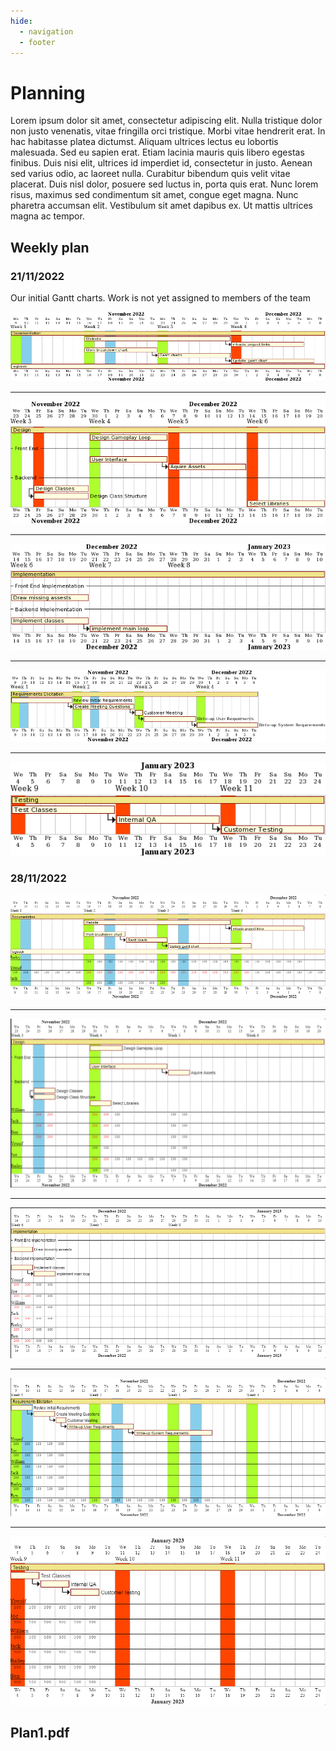 ```yaml
---
hide:
  - navigation
  - footer
---
```


# Planning

Lorem ipsum dolor sit amet, consectetur adipiscing elit. Nulla tristique dolor non justo venenatis, vitae fringilla orci tristique. Morbi vitae hendrerit erat. In hac habitasse platea dictumst. Aliquam ultrices lectus eu lobortis malesuada. Sed eu sapien erat. Etiam lacinia mauris quis libero egestas finibus. Duis nisi elit, ultrices id imperdiet id, consectetur in justo. Aenean sed varius odio, ac laoreet nulla. Curabitur bibendum quis velit vitae placerat. Duis nisl dolor, posuere sed luctus in, porta quis erat. Nunc lorem risus, maximus sed condimentum sit amet, congue eget magna. Nunc pharetra accumsan elit. Vestibulum sit amet dapibus ex. Ut mattis ultrices magna ac tempor. 

## Weekly plan

### **21/11/2022**

Our initial Gantt charts. Work is not yet assigned to members of the team

![Documentation](img/2022-21-11/documentation.png)

---

![Design](img/2022-21-11/design.png)

---

![Implementation](img/2022-21-11/implementation.png)

---

![Requirement elicitation](img/2022-21-11/req.png)

---

![Testing](img/2022-21-11/testing.png)

### **28/11/2022**

![Documentation](img/2022-28-11/Documentation.png)

---

![Design](img/2022-28-11/Design.png)

---

![Implementation](img/2022-28-11/Implementation.png)

---

![Requirement elicitation](img/2022-28-11/Requirements.png)

---

![Testing](img/2022-28-11/Testing.png)

## Plan1.pdf

<object data="../pdf/Plan1.pdf" type="application/pdf" width="100%" height="500">
</object>